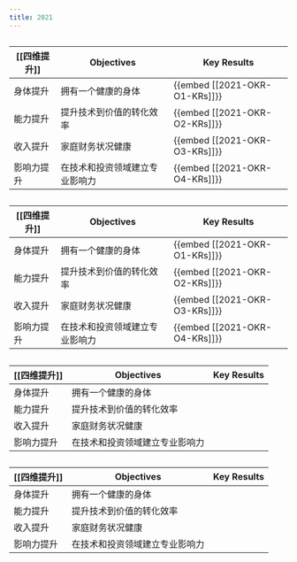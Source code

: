 ```yaml
---
title: 2021
---
```


##
## 
| [[四维提升]] | Objectives | Key Results |
|-|-|-|
| 身体提升 | 拥有一个健康的身体 | {{embed [[2021-OKR-O1-KRs]]}} |
| 能力提升 | 提升技术到价值的转化效率 | {{embed [[2021-OKR-O2-KRs]]}} |
| 收入提升 | 家庭财务状况健康 | {{embed [[2021-OKR-O3-KRs]]}} |
| 影响力提升 | 在技术和投资领域建立专业影响力 | {{embed [[2021-OKR-O4-KRs]]}} |
## 
| [[四维提升]] | Objectives | Key Results |
|-|-|-|
| 身体提升 | 拥有一个健康的身体 | {{embed [[2021-OKR-O1-KRs]]}} |
| 能力提升 | 提升技术到价值的转化效率 | {{embed [[2021-OKR-O2-KRs]]}} |
| 收入提升 | 家庭财务状况健康 | {{embed [[2021-OKR-O3-KRs]]}} |
| 影响力提升 | 在技术和投资领域建立专业影响力 | {{embed [[2021-OKR-O4-KRs]]}} |
##
##
| [[四维提升]] | Objectives | Key Results |
|-|-|-|
| 身体提升 | 拥有一个健康的身体 |
| 能力提升 | 提升技术到价值的转化效率 | 
| 收入提升 | 家庭财务状况健康 | 
| 影响力提升 | 在技术和投资领域建立专业影响力 |
##
## 
| [[四维提升]] | Objectives | Key Results |
|-|-|-|
| 身体提升 | 拥有一个健康的身体 | 
| 能力提升 | 提升技术到价值的转化效率 |
| 收入提升 | 家庭财务状况健康 | 
| 影响力提升 | 在技术和投资领域建立专业影响力 |
